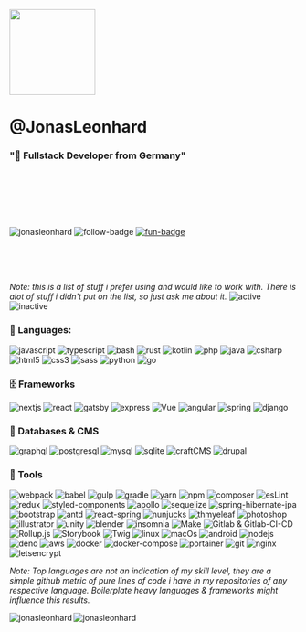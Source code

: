 <p algin="left">
    <img align="center" src="https://media.giphy.com/media/xUOrw01a1gy7BUwq40/giphy.gif" width="150px">
    <h1 align="left">@JonasLeonhard</h1>
    <h3 align="left">"🐲 Fullstack Developer from Germany"</h3>
</p>

<br>
<br>
<br>
<br>
<br>

<p align="left"> 
  <img src="https://komarev.com/ghpvc/?username=jonasleonhard&label=Profile%20views&color=0e75b6&style=flat" alt="jonasleonhard" /> 
  <img src="https://img.shields.io/github/followers/JonasLeonhard?label=follow&style=social)](https://github.com/JonasLeonhard" alt="follow-badge" />
  <a href="https://jonasleonhard.de/" target="_blank"><img src="https://img.shields.io/badge/Visit-Jonasleonhard.de-green" alt="fun-badge" /></a>
</p>


<br>
<br>
<br>

*Note: this is a list of stuff i prefer using and would like to work with. There is alot of stuff i didn't put on the list, so just ask me about it.*
<img src="https://shields.io/badge/-active-gray?style=flat-square&logo=s" alt="active" /> 
<img src="https://shields.io/badge/-inactive-inactive?style=flat-square&logo=s" alt="inactive" /> 

<h3 align="left">
  💾 Languages:
</h3>
<p>
      <img src="https://shields.io/badge/-javascript-gray?style=flat-square&logo=javascript" alt="javascript" /> 
      <img src="https://shields.io/badge/-typescript-gray?style=flat-square&logo=typescript" alt="typescript"/> 
      <img src="https://shields.io/badge/-bash-gray?style=flat-square&logo=gnu-bash" alt="bash"/> 
      <img src="https://shields.io/badge/-rust-gray?style=flat-square&logo=rust" alt="rust" /> 
      <img src="https://shields.io/badge/-kotlin-gray?style=flat-square&logo=kotlin" alt="kotlin"/> 
      <img src="https://shields.io/badge/-php-gray?style=flat-square&logo=php" alt="php" /> 
      <img src="https://shields.io/badge/-java-inactive?style=flat-square&logo=spring" alt="java" /> 
      <img src="https://shields.io/badge/-c%20sharp-inactive?style=flat-square&logo=c-sharp" alt="csharp"/> 
      <img src="https://shields.io/badge/-html5-gray?style=flat-square&logo=html5" alt="html5" /> 
      <img src="https://shields.io/badge/-css3-gray?style=flat-square&logo=css3" alt="css3" /> 
      <img src="https://shields.io/badge/-sass-gray?style=flat-square&logo=sass" alt="sass"/> 
      <img src="https://shields.io/badge/-python-inactive?style=flat-square&logo=python" alt="python"/> 
      <img src="https://shields.io/badge/-go-inactive?style=flat-square&logo=go" alt="go"/> 
</p>

<h3 align="left">
  🗄️ Frameworks
</h3>
<p align="left">
      <img src="https://shields.io/badge/-next.js-gray?style=flat-square&logo=next.js" alt="nextjs" /> 
      <img src="https://shields.io/badge/-react-gray?style=flat-square&logo=react" alt="react" /> 
      <img src="https://shields.io/badge/-react-inactive?style=flat-square&logo=gatsby" alt="gatsby" /> 
      <img src="https://shields.io/badge/-express-gray?style=flat-square&logo=express" alt="express" /> 
      <img src="https://shields.io/badge/-vue-gray?style=flat-square&logo=vue.js" alt="Vue" /> 
      <img src="https://shields.io/badge/-vue-inactive?style=flat-square&logo=angular" alt="angular" /> 
      <img src="https://shields.io/badge/-spring-inactive?style=flat-square&logo=spring" alt="spring" /> 
      <img src="https://shields.io/badge/-django-inactive?style=flat-square&logo=django" alt="django" /> 
</p>

<h3>
  📄 Databases & CMS
</h3>
<p align="left">
      <img src="https://shields.io/badge/-graphql-gray?style=flat-square&logo=graphql" alt="graphql" /> 
      <img src="https://shields.io/badge/-postgresql-gray?style=flat-square&logo=postgresql" alt="postgresql" /> 
      <img src="https://shields.io/badge/-mysql-gray?style=flat-square&logo=mysql" alt="mysql" /> 
      <img src="https://shields.io/badge/-sqlite-inactive?style=flat-square&logo=sqlite" alt="sqlite" /> 
      <img src="https://shields.io/badge/-craftcms-inactive?style=flat-square&logo=craftcms" alt="craftCMS" /> 
      <img src="https://shields.io/badge/-drupal-inactive?style=flat-square&logo=drupal" alt="drupal" /> 
</p>

<h3 align="left">
  🔋 Tools
</h3>
<p align="left">
      <img src="https://shields.io/badge/-webpack-gray?style=flat-square&logo=webpack" alt="webpack" /> 
      <img src="https://shields.io/badge/-babel-gray?style=flat-square&logo=babel" alt="babel" /> 
      <img src="https://shields.io/badge/-gulp-inactive?style=flat-square&logo=gulp" alt="gulp" /> 
      <img src="https://shields.io/badge/-gradle-gray?style=flat-square&logo=gradle" alt="gradle" />
      <img src="https://shields.io/badge/-yarn-gray?style=flat-square&logo=yarn" alt="yarn" />
      <img src="https://shields.io/badge/-npm-inactive?style=flat-square&logo=npm" alt="npm" />
      <img src="https://shields.io/badge/-composer-gray?style=flat-square&logo=composer" alt="composer" />
      <img src="https://shields.io/badge/-eslint-gray?style=flat-square&logo=eslint" alt="esLint"/>
      <img src="https://shields.io/badge/-redux-gray?style=flat-square&logo=redux" alt="redux" />
      <img src="https://shields.io/badge/-styled_components-gray?style=flat-square&logo=styled-components" alt="styled-components" />
      <img src="https://shields.io/badge/-apollo-gray?style=flat-square&logo=apollo-graphql" alt="apollo" />
      <img src="https://shields.io/badge/-sequelize-gray?style=flat-square&logo=sequelize" alt="sequelize" />
      <img src="https://shields.io/badge/-hibernate-inactive?style=flat-square&logo=hibernate" alt="spring-hibernate-jpa" />
      <img src="https://shields.io/badge/-bootstrap-inactive?style=flat-square&logo=bootstrap" alt="bootstrap" /> 
      <img src="https://shields.io/badge/-antd-gray?style=flat-square&logo=ant-design" alt="antd" /> 
      <img src="https://shields.io/badge/-react_spring-gray?style=flat-square&logo=teespring" alt="react-spring" /> 
      <img src="https://shields.io/badge/-nunjucks-inactive?style=flat-square&logo=read-the-docs" alt="nunjucks" /> 
      <img src="https://shields.io/badge/-thymeleaf-inactive?style=flat-square&logo=thymeleaf" alt="thmyeleaf" /> 
      <img src="https://shields.io/badge/-photoshop-gray?style=flat-square&logo=adobe-photoshop" alt="photoshop" /> 
      <img src="https://shields.io/badge/-illustrator-gray?style=flat-square&logo=adobe-illustrator" alt="illustrator" /> 
      <img src="https://shields.io/badge/-unity-gray?style=flat-square&logo=unity" alt="unity" /> 
      <img src="https://shields.io/badge/-blender-gray?style=flat-square&logo=blender" alt="blender" /> 
      <img src="https://shields.io/badge/-insomnia-gray?style=flat-square&logo=insomnia" alt="insomnia" /> 
      <img src="https://shields.io/badge/-make-gray?style=flat-square&logo=cmake" alt="Make" /> 
      <img src="https://shields.io/badge/-gitlab/ci/cd-gray?style=flat-square&logo=gitlab" alt="Gitlab & Gitlab-CI-CD" /> 
      <img src="https://shields.io/badge/-rollup-gray?style=flat-square&logo=rollup.js" alt="Rollup.js" /> 
      <img src="https://shields.io/badge/-storybook-gray?style=flat-square&logo=storybook" alt="Storybook" /> 
      <img src="https://shields.io/badge/-twig-gray?style=flat-square&logo=read-the-docs" alt="Twig" /> 
      <img src="https://shields.io/badge/-linux-gray?style=flat-square&logo=linux" alt="linux"/> 
      <img src="https://shields.io/badge/-macos-gray?style=flat-square&logo=apple" alt="macOs" /> 
      <img src="https://shields.io/badge/-android-inactive?style=flat-square&logo=android" alt="android" /> 
      <img src="https://shields.io/badge/-node.js-inactive?style=flat-square&logo=node.js" alt="nodejs" /> 
      <img src="https://shields.io/badge/-deno-gray?style=flat-square&logo=deno" alt="deno" /> 
      <img src="https://shields.io/badge/-aws-gray?style=flat-square&logo=amazon-aws" alt="aws" /> 
      <img src="https://shields.io/badge/-docker-gray?style=flat-square&logo=docker" alt="docker" /> 
      <img src="https://shields.io/badge/-docker_compose-gray?style=flat-square&logo=read-the-docs" alt="docker-compose" /> 
      <img src="https://shields.io/badge/-portainer-gray?style=flat-square&logo=portainer" alt="portainer" /> 
      <img src="https://shields.io/badge/-git-gray?style=flat-square&logo=git" alt="git" /> 
      <img src="https://shields.io/badge/-nginx-gray?style=flat-square&logo=nginx" alt="nginx" /> 
      <img src="https://shields.io/badge/-letsencrypt-gray?style=flat-square&logo=letsencrypt" alt="letsencrypt" /> 
</p>


   
 

     

*Note: Top languages are not an indication of my skill level, they are a simple github metric of pure lines of code i have in my repositories of any respective language. Boilerplate heavy languages & frameworks might influence this results.*
<p>
  <img align="left" src="https://github-readme-stats.vercel.app/api/top-langs?username=jonasleonhard&show_icons=true&locale=en&layout=compact" alt="jonasleonhard" />
</p>

<p>
  <img align="center" src="https://github-readme-streak-stats.herokuapp.com/?user=jonasleonhard&" alt="jonasleonhard" />
</p>
